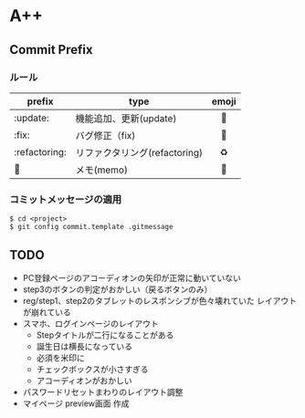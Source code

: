 # A++

## Commit Prefix

### ルール
| prefix        | type                  | emoji |
|---------------|-----------------------|:-----:|
| :update:      | 機能追加、更新(update)       |  🔧   |
| :fix:         | バグ修正（fix)             |  🐛   |
| :refactoring: | リファクタリング(refactoring) |  ♻️   |
| :memo:        | メモ(memo)              |  📝   |

### コミットメッセージの適用
```shell
$ cd <project>
$ git config commit.template .gitmessage
```

## TODO
- PC登録ページのアコーディオンの矢印が正常に動いていない
- step3のボタンの判定がおかしい（戻るボタンのみ）
- reg/step1、step2のタブレットのレスポンシブが色々壊れていた レイアウトが崩れている
- スマホ、ログインページのレイアウト
    - Stepタイトルが二行になることがある
    - 誕生日は横長になっている
    - 必須を米印に
    - チェックボックスが小さすぎる
    - アコーディオンがおかしい
- パスワードリセットまわりのレイアウト調整
- マイページ preview画面 作成